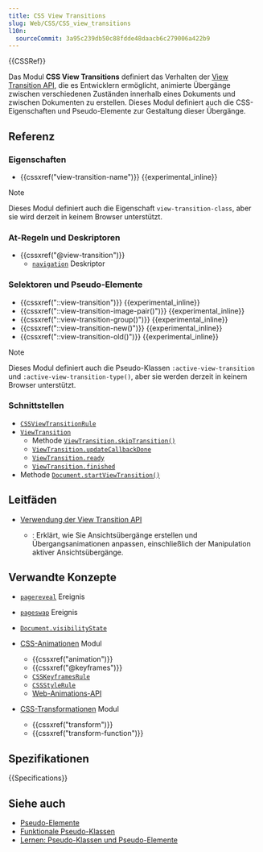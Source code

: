 ```yaml
---
title: CSS View Transitions
slug: Web/CSS/CSS_view_transitions
l10n:
  sourceCommit: 3a95c239db50c88fdde48daacb6c279006a422b9
---
```


{{CSSRef}}

Das Modul **CSS View Transitions** definiert das Verhalten der [View Transition API](/de/docs/Web/API/View_Transition_API), die es Entwicklern ermöglicht, animierte Übergänge zwischen verschiedenen Zuständen innerhalb eines Dokuments und zwischen Dokumenten zu erstellen. Dieses Modul definiert auch die CSS-Eigenschaften und Pseudo-Elemente zur Gestaltung dieser Übergänge.

## Referenz

### Eigenschaften

- {{cssxref("view-transition-name")}} {{experimental_inline}}

> [!NOTE]
> Dieses Modul definiert auch die Eigenschaft `view-transition-class`, aber sie wird derzeit in keinem Browser unterstützt.

### At-Regeln und Deskriptoren

- {{cssxref("@view-transition")}}
  - [`navigation`](/de/docs/Web/CSS/@view-transition#navigation) Deskriptor

### Selektoren und Pseudo-Elemente

- {{cssxref("::view-transition")}} {{experimental_inline}}
- {{cssxref("::view-transition-image-pair()")}} {{experimental_inline}}
- {{cssxref("::view-transition-group()")}} {{experimental_inline}}
- {{cssxref("::view-transition-new()")}} {{experimental_inline}}
- {{cssxref("::view-transition-old()")}} {{experimental_inline}}

> [!NOTE]
> Dieses Modul definiert auch die Pseudo-Klassen `:active-view-transition` und `:active-view-transition-type()`, aber sie werden derzeit in keinem Browser unterstützt.

### Schnittstellen

- [`CSSViewTransitionRule`](/de/docs/Web/API/CSSViewTransitionRule)
- [`ViewTransition`](/de/docs/Web/API/ViewTransition)
  - Methode [`ViewTransition.skipTransition()`](/de/docs/Web/API/ViewTransition/skipTransition)
  - [`ViewTransition.updateCallbackDone`](/de/docs/Web/API/ViewTransition/updateCallbackDone)
  - [`ViewTransition.ready`](/de/docs/Web/API/ViewTransition/ready)
  - [`ViewTransition.finished`](/de/docs/Web/API/ViewTransition/finished)
- Methode [`Document.startViewTransition()`](/de/docs/Web/API/Document/startViewTransition)

## Leitfäden

- [Verwendung der View Transition API](/de/docs/Web/API/View_Transition_API/Using)

  - : Erklärt, wie Sie Ansichtsübergänge erstellen und Übergangsanimationen anpassen, einschließlich der Manipulation aktiver Ansichtsübergänge.

## Verwandte Konzepte

- [`pagereveal`](/de/docs/Web/API/PageRevealEvent) Ereignis
- [`pageswap`](/de/docs/Web/API/PageSwapEvent) Ereignis
- [`Document.visibilityState`](/de/docs/Web/API/Document/visibilityState)

- [CSS-Animationen](/de/docs/Web/CSS/CSS_animations) Modul

  - {{cssxref("animation")}}
  - {{cssxref("@keyframes")}}
  - [`CSSKeyframesRule`](/de/docs/Web/API/CSSKeyframesRule)
  - [`CSSStyleRule`](/de/docs/Web/API/CSSStyleRule)
  - [Web-Animations-API](/de/docs/Web/API/Web_Animations_API)

- [CSS-Transformationen](/de/docs/Web/CSS/CSS_transforms) Modul

  - {{cssxref("transform")}}
  - {{cssxref("transform-function")}}

## Spezifikationen

{{Specifications}}

## Siehe auch

- [Pseudo-Elemente](/de/docs/Web/CSS/Pseudo-elements)
- [Funktionale Pseudo-Klassen](/de/docs/Web/CSS/Pseudo-classes#functional_pseudo-classes)
- [Lernen: Pseudo-Klassen und Pseudo-Elemente](/de/docs/Learn_web_development/Core/Styling_basics/Pseudo_classes_and_elements)

